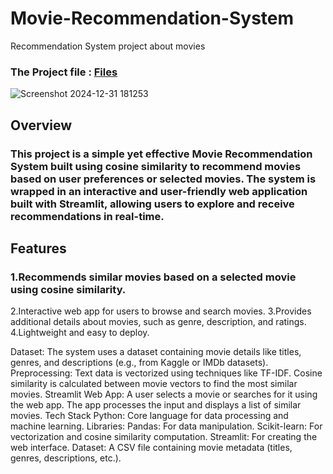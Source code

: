# Movie-Recommendation-System
Recommendation System project about movies

### The Project file : [Files](https://drive.google.com/drive/folders/110h3eQdOL97vfZwH_pJau3i6Zwo7e7bL?usp=sharing)

![Screenshot 2024-12-31 181253](https://github.com/user-attachments/assets/bd12da14-bbff-46e9-bb2b-e4db06ca789f)


## Overview

### This project is a simple yet effective Movie Recommendation System built using cosine similarity to recommend movies based on user preferences or selected movies. The system is wrapped in an interactive and user-friendly web application built with Streamlit, allowing users to explore and receive recommendations in real-time.

## Features

### 1.Recommends similar movies based on a selected movie using cosine similarity.

2.Interactive web app for users to browse and search movies.
3.Provides additional details about movies, such as genre, description, and ratings.
4.Lightweight and easy to deploy.


Dataset:
The system uses a dataset containing movie details like titles, genres, and descriptions (e.g., from Kaggle or IMDb datasets).
Preprocessing:
Text data is vectorized using techniques like TF-IDF.
Cosine similarity is calculated between movie vectors to find the most similar movies.
Streamlit Web App:
A user selects a movie or searches for it using the web app.
The app processes the input and displays a list of similar movies.
Tech Stack
Python: Core language for data processing and machine learning.
Libraries:
Pandas: For data manipulation.
Scikit-learn: For vectorization and cosine similarity computation.
Streamlit: For creating the web interface.
Dataset: A CSV file containing movie metadata (titles, genres, descriptions, etc.).
